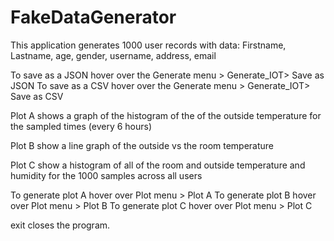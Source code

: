 # FakeDataGenerator
This application generates 1000 user records with data: Firstname, Lastname, age, gender, username, address, email

To save as a JSON hover over the Generate menu > Generate_IOT> Save as JSON
To save as a CSV hover over the Generate menu > Generate_IOT> Save as CSV

Plot A shows a graph of the histogram of the of the outside temperature for the sampled times (every 6 hours)

Plot B show a line graph of the outside vs the room temperature

Plot C show a histogram of all of the room and outside temperature and humidity for the 1000 samples across all users

To generate plot A hover over Plot menu > Plot A
To generate plot B hover over Plot menu > Plot B
To generate plot C hover over Plot menu > Plot C

exit closes the program.

